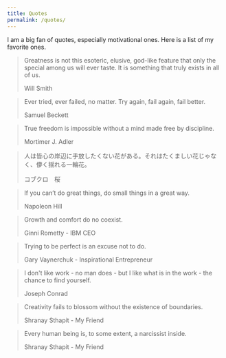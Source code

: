 ```yaml
---
title: Quotes
permalink: /quotes/
---
```


I am a big fan of quotes, especially motivational ones. Here is a list of my favorite ones.

> Greatness is not this esoteric, elusive, god-like feature that only the special among us will ever taste. It is something that truly exists in all of us.
>
> Will Smith

> Ever tried, ever failed, no matter. Try again, fail again, fail better.
>
> Samuel Beckett

> True freedom is impossible without a mind made free by discipline.
>
> Mortimer J. Adler

> 人は皆心の岸辺に手放したくない花がある。それはたくましい花じゃなく、儚く揺れる一輪花。
>
> コブクロ　桜

> If you can’t do great things, do small things in a great way.
>
> Napoleon Hill

> Growth and comfort do no coexist.
>
> Ginni Rometty - IBM CEO

> Trying to be perfect is an excuse not to do.
>
> Gary Vaynerchuk - Inspirational Entrepreneur

> I don't like work - no man does - but I like what is in the work - the chance to find yourself.
>
> Joseph Conrad

> Creativity fails to blossom without the existence of boundaries.
>
> Shranay Sthapit - My Friend

> Every human being is, to some extent, a narcissist inside.
>
> Shranay Sthapit - My Friend
